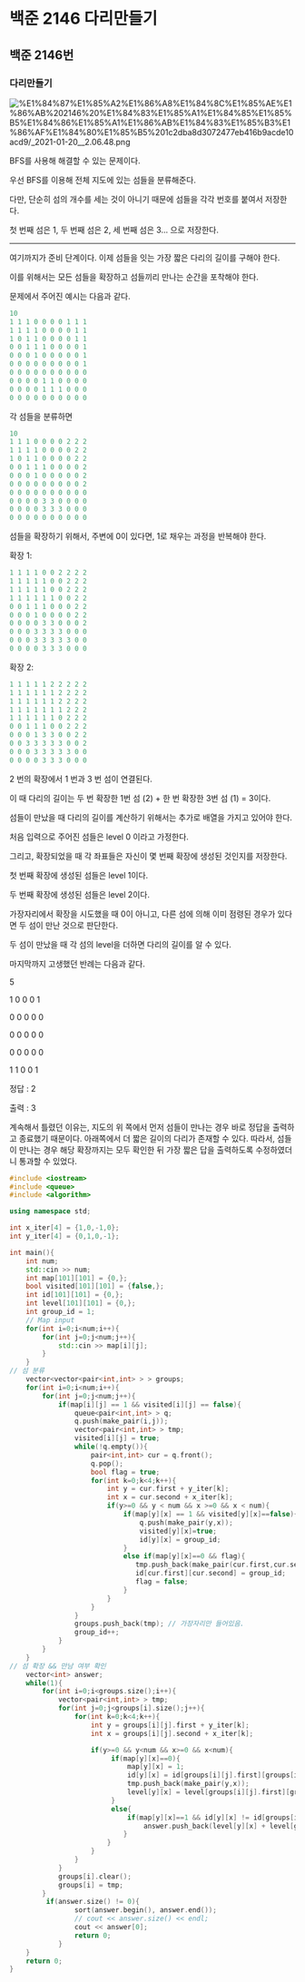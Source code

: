 # 백준 2146 다리만들기

## 백준 2146번

### 다리만들기

![%E1%84%87%E1%85%A2%E1%86%A8%E1%84%8C%E1%85%AE%E1%86%AB%202146%20%E1%84%83%E1%85%A1%E1%84%85%E1%85%B5%E1%84%86%E1%85%A1%E1%86%AB%E1%84%83%E1%85%B3%E1%86%AF%E1%84%80%E1%85%B5%201c2dba8d3072477eb416b9acde10acd9/_2021-01-20__2.06.48.png](%E1%84%87%E1%85%A2%E1%86%A8%E1%84%8C%E1%85%AE%E1%86%AB%202146%20%E1%84%83%E1%85%A1%E1%84%85%E1%85%B5%E1%84%86%E1%85%A1%E1%86%AB%E1%84%83%E1%85%B3%E1%86%AF%E1%84%80%E1%85%B5%201c2dba8d3072477eb416b9acde10acd9/_2021-01-20__2.06.48.png)

BFS를 사용해 해결할 수 있는 문제이다. 

우선 BFS를 이용해 전체 지도에 있는 섬들을 분류해준다. 

다만, 단순히 섬의 개수를 세는 것이 아니기 때문에 섬들을 각각 번호를 붙여서 저장한다. 

첫 번째 섬은 1, 두 번째 섬은 2, 세 번째 섬은 3... 으로 저장한다. 

---

여기까지가 준비 단계이다. 이제 섬들을 잇는 가장 짧은 다리의 길이를 구해야 한다. 

이를 위해서는 모든 섬들을 확장하고 섬들끼리 만나는 순간을 포착해야 한다. 

문제에서 주어진 예시는 다음과 같다. 

```cpp
10
1 1 1 0 0 0 0 1 1 1
1 1 1 1 0 0 0 0 1 1
1 0 1 1 0 0 0 0 1 1
0 0 1 1 1 0 0 0 0 1
0 0 0 1 0 0 0 0 0 1
0 0 0 0 0 0 0 0 0 1
0 0 0 0 0 0 0 0 0 0
0 0 0 0 1 1 0 0 0 0
0 0 0 0 1 1 1 0 0 0
0 0 0 0 0 0 0 0 0 0
```

각 섬들을 분류하면

```cpp
10
1 1 1 0 0 0 0 2 2 2
1 1 1 1 0 0 0 0 2 2
1 0 1 1 0 0 0 0 2 2
0 0 1 1 1 0 0 0 0 2
0 0 0 1 0 0 0 0 0 2
0 0 0 0 0 0 0 0 0 2
0 0 0 0 0 0 0 0 0 0
0 0 0 0 3 3 0 0 0 0
0 0 0 0 3 3 3 0 0 0
0 0 0 0 0 0 0 0 0 0
```

섬들을 확장하기 위해서, 주변에 0이 있다면, 1로 채우는 과정을 반복해야 한다. 

확장 1:

```cpp
1 1 1 1 0 0 2 2 2 2 
1 1 1 1 1 0 0 2 2 2 
1 1 1 1 1 0 0 2 2 2 
1 1 1 1 1 1 0 0 2 2 
0 0 1 1 1 0 0 0 2 2 
0 0 0 1 0 0 0 0 2 2 
0 0 0 0 3 3 0 0 0 2 
0 0 0 3 3 3 3 0 0 0 
0 0 0 3 3 3 3 3 0 0 
0 0 0 0 3 3 3 0 0 0
```

확장 2:

```cpp
1 1 1 1 1 2 2 2 2 2 
1 1 1 1 1 1 2 2 2 2 
1 1 1 1 1 1 2 2 2 2 
1 1 1 1 1 1 1 2 2 2 
1 1 1 1 1 1 0 2 2 2 
0 0 1 1 1 0 0 2 2 2 
0 0 0 1 3 3 0 0 2 2 
0 0 3 3 3 3 3 0 0 2 
0 0 0 3 3 3 3 3 0 0 
0 0 0 0 3 3 3 0 0 0
```

2 번의 확장에서 1 번과 3 번 섬이 연결된다. 

이 때 다리의 길이는 두 번 확장한 1번 섬 (2) + 한 번 확장한 3번 섬 (1) = 3이다. 

섬들이 만났을 때 다리의 길이를 계산하기 위해서는 추가로 배열을 가지고 있어야 한다. 

처음 입력으로 주어진 섬들은 level 0 이라고 가정한다. 

그리고, 확장되었을 때 각 좌표들은 자신이 몇 번째 확장에 생성된 것인지를 저장한다. 

첫 번째 확장에 생성된 섬들은 level 1이다. 

두 번째 확장에 생성된 섬들은 level 2이다. 

가장자리에서 확장을 시도했을 때 0이 아니고, 다른 섬에 의해 이미 점령된 경우가 있다면 두 섬이 만난 것으로 판단한다. 

두 섬이 만났을 때 각 섬의 level을 더하면 다리의 길이를 알 수 있다. 

마지막까지 고생했던 반례는 다음과 같다.

5

1 0 0 0 1

0 0 0 0 0

0 0 0 0 0

0 0 0 0 0

1 1 0 0 1

정답 : 2

출력 : 3 

계속해서 틀렸던 이유는, 지도의 위 쪽에서 먼저 섬들이 만나는 경우 바로 정답을 출력하고 종료했기 때문이다. 아래쪽에서 더 짧은 길이의 다리가 존재할 수 있다. 따라서, 섬들이 만나는 경우 해당 확장까지는 모두 확인한 뒤 가장 짧은 답을 출력하도록 수정하였더니 통과할 수 있었다. 

```cpp
#include <iostream>
#include <queue>
#include <algorithm>

using namespace std;

int x_iter[4] = {1,0,-1,0};
int y_iter[4] = {0,1,0,-1};

int main(){
    int num;
    std::cin >> num;
    int map[101][101] = {0,};
    bool visited[101][101] = {false,};
    int id[101][101] = {0,};
    int level[101][101] = {0,};
    int group_id = 1;
    // Map input
    for(int i=0;i<num;i++){
        for(int j=0;j<num;j++){
            std::cin >> map[i][j];
        }
    }
// 섬 분류
    vector<vector<pair<int,int> > > groups;
    for(int i=0;i<num;i++){
        for(int j=0;j<num;j++){
            if(map[i][j] == 1 && visited[i][j] == false){
                queue<pair<int,int> > q;
                q.push(make_pair(i,j));
                vector<pair<int,int> > tmp;
                visited[i][j] = true;
                while(!q.empty()){
                    pair<int,int> cur = q.front();
                    q.pop();
                    bool flag = true;
                    for(int k=0;k<4;k++){
                        int y = cur.first + y_iter[k];
                        int x = cur.second + x_iter[k];
                        if(y>=0 && y < num && x >=0 && x < num){
                            if(map[y][x] == 1 && visited[y][x]==false){
                                q.push(make_pair(y,x));
                                visited[y][x]=true;
                                id[y][x] = group_id;
                            }
                            else if(map[y][x]==0 && flag){
                               tmp.push_back(make_pair(cur.first,cur.second)); 
                               id[cur.first][cur.second] = group_id;
                               flag = false;
                            }
                        }
                    }
                }
                groups.push_back(tmp); // 가장자리만 들어있음.
                group_id++;
            }
        }
    }
// 섬 확장 && 만남 여부 확인
    vector<int> answer;
    while(1){
        for(int i=0;i<groups.size();i++){
            vector<pair<int,int> > tmp;
            for(int j=0;j<groups[i].size();j++){
                for(int k=0;k<4;k++){
                    int y = groups[i][j].first + y_iter[k];
                    int x = groups[i][j].second + x_iter[k];

                    if(y>=0 && y<num && x>=0 && x<num){
                         if(map[y][x]==0){
                             map[y][x] = 1;
                             id[y][x] = id[groups[i][j].first][groups[i][j].second];
                             tmp.push_back(make_pair(y,x));
                             level[y][x] = level[groups[i][j].first][groups[i][j].second] + 1;
                         }
                         else{
                             if(map[y][x]==1 && id[y][x] != id[groups[i][j].first][groups[i][j].second] && id[y][x]>0){ 
                                 answer.push_back(level[y][x] + level[groups[i][j].first][groups[i][j].second]);
                            }
                        }
                    }
                }
            }
            groups[i].clear();
            groups[i] = tmp;
        }
         if(answer.size() != 0){
                sort(answer.begin(), answer.end());
                // cout << answer.size() << endl;
                cout << answer[0];
                return 0;
            }
    }
    return 0;
}
```
